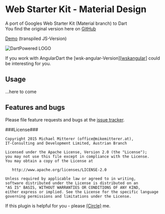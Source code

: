 # Web Starter Kit - Material Design

A port of Googles Web Starter Kit (Material branch) to Dart<br>
You find the original version here on [GitHub][wskmaterial]

[Demo][wskdemo] (transpiled JS-Version)

![DartPowered LOGO](https://github.com/MikeMitterer/dart-wsk-material/blob/master/lib/images/wsk-material-dart-powered.png?raw=true "DartPowered LOGO")

If you work with AngularDart the [wsk-angular-Version][[wskangular]] could be interesting for you.

## Usage

...here to come

## Features and bugs

Please file feature requests and bugs at the [issue tracker][tracker].

###License###

    Copyright 2015 Michael Mitterer (office@mikemitterer.at),
    IT-Consulting and Development Limited, Austrian Branch

    Licensed under the Apache License, Version 2.0 (the "License");
    you may not use this file except in compliance with the License.
    You may obtain a copy of the License at

       http://www.apache.org/licenses/LICENSE-2.0

    Unless required by applicable law or agreed to in writing,
    software distributed under the License is distributed on an
    "AS IS" BASIS, WITHOUT WARRANTIES OR CONDITIONS OF ANY KIND,
    either express or implied. See the License for the specific language
    governing permissions and limitations under the License.


If this plugin is helpful for you - please [(Circle)](http://gplus.mikemitterer.at/) me.

[tracker]: https://github.com/MikeMitterer/dart-wsk-material/issues
[wskmaterial]: https://github.com/google/web-starter-kit/tree/material-sprint
[wskdemo]: http://wsk.mikemitterer.at/
[wskangular]: https://github.com/MikeMitterer/dart-wsk-angular


